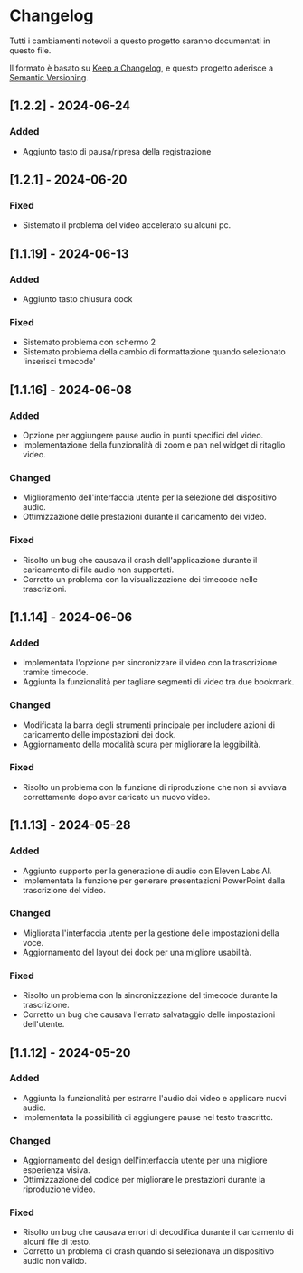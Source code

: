 # Changelog

Tutti i cambiamenti notevoli a questo progetto saranno documentati in questo file.

Il formato è basato su [Keep a Changelog](https://keepachangelog.com/en/1.0.0/), e questo progetto aderisce a [Semantic Versioning](https://semver.org/spec/v2.0.0.html).

## [1.2.2] - 2024-06-24
### Added
- Aggiunto tasto di pausa/ripresa della registrazione

## [1.2.1] - 2024-06-20
### Fixed
- Sistemato il problema del video accelerato su alcuni pc. 

## [1.1.19] - 2024-06-13

### Added
- Aggiunto tasto chiusura dock

### Fixed
- Sistemato problema con schermo 2
- Sistemato problema della cambio di formattazione quando selezionato 'inserisci timecode'
## [1.1.16] - 2024-06-08

### Added
- Opzione per aggiungere pause audio in punti specifici del video.
- Implementazione della funzionalità di zoom e pan nel widget di ritaglio video.

### Changed
- Miglioramento dell'interfaccia utente per la selezione del dispositivo audio.
- Ottimizzazione delle prestazioni durante il caricamento dei video.

### Fixed
- Risolto un bug che causava il crash dell'applicazione durante il caricamento di file audio non supportati.
- Corretto un problema con la visualizzazione dei timecode nelle trascrizioni.

## [1.1.14] - 2024-06-06

### Added
- Implementata l'opzione per sincronizzare il video con la trascrizione tramite timecode.
- Aggiunta la funzionalità per tagliare segmenti di video tra due bookmark.

### Changed
- Modificata la barra degli strumenti principale per includere azioni di caricamento delle impostazioni dei dock.
- Aggiornamento della modalità scura per migliorare la leggibilità.

### Fixed
- Risolto un problema con la funzione di riproduzione che non si avviava correttamente dopo aver caricato un nuovo video.

## [1.1.13] - 2024-05-28

### Added
- Aggiunto supporto per la generazione di audio con Eleven Labs AI.
- Implementata la funzione per generare presentazioni PowerPoint dalla trascrizione del video.

### Changed
- Migliorata l'interfaccia utente per la gestione delle impostazioni della voce.
- Aggiornamento del layout dei dock per una migliore usabilità.

### Fixed
- Risolto un problema con la sincronizzazione del timecode durante la trascrizione.
- Corretto un bug che causava l'errato salvataggio delle impostazioni dell'utente.

## [1.1.12] - 2024-05-20

### Added
- Aggiunta la funzionalità per estrarre l'audio dai video e applicare nuovi audio.
- Implementata la possibilità di aggiungere pause nel testo trascritto.

### Changed
- Aggiornamento del design dell'interfaccia utente per una migliore esperienza visiva.
- Ottimizzazione del codice per migliorare le prestazioni durante la riproduzione video.

### Fixed
- Risolto un bug che causava errori di decodifica durante il caricamento di alcuni file di testo.
- Corretto un problema di crash quando si selezionava un dispositivo audio non valido.
